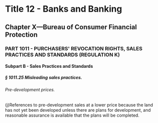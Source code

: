 
# Title 12 - Banks and Banking
## Chapter X—Bureau of Consumer Financial Protection
### PART 1011 - PURCHASERS' REVOCATION RIGHTS, SALES PRACTICES AND STANDARDS (REGULATION K)
#### Subpart B - Sales Practices and Standards
##### § 1011.25 Misleading sales practices.
###### Pre-development prices.

(j)References to pre-development sales at a lower price because the land has not yet been developed unless there are plans for development, and reasonable assurance is available that the plans will be completed.
